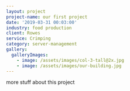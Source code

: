```yaml
---
layout: project
project-name: our first project
date: '2019-03-31 00:03:00'
industry: food production
client: Rowes
service: Crimping
category: server-management
gallery:
  galleryImages:
    - image: /assets/images/col-3-tall@2x.jpg
    - image: /assets/images/our-building.jpg
---
```

more stuff about this project

